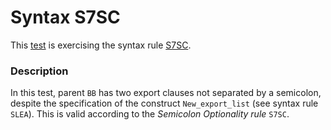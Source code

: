 # Syntax S7SC

This [test](.) is exercising the syntax rule [S7SC](../Readme.md).

### Description

In this test, parent `BB` has two export clauses not separated by a semicolon, despite the specification of the construct `New_export_list` (see syntax rule `SLEA`). This is valid according to the *Semicolon Optionality rule* `S7SC`.
